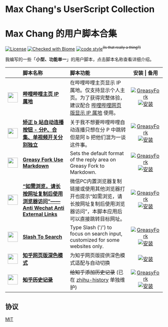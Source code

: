 # Max Chang's UserScript Collection

# Max Chang 的用户脚本合集

[![License](https://img.shields.io/github/license/maxchang3/userscripts?style=flat-square)](LICENSE)
[![Checked with Biome](https://img.shields.io/badge/Checked_with-Biome-60a5fa?style=flat-square&logo=biome)](https://biomejs.dev)
[![code style](https://img.shields.io/badge/Max_Chang-black?style=flat&logoColor=black&label=Code%20Style)](https://github.com/maxchang3/biome-config)<sup><s>(Is that really a thing?)</s></sup>

我编写的一些「**小型、功能单一**」的用户脚本，点击脚本名称查看详细介绍。

|  | 脚本名称 | 脚本功能 | 安装 \| 备用 |
| :----: | :---- | :---- | :----: |
| <img src="https://www.bilibili.com/favicon.ico" width="32px" /> | **[哔哩哔哩主页 IP 属地](BiliSpaceIPLocator)** | 在哔哩哔哩主页显示 IP 属地。仅支持显示个人主页。为了获得完整体验，建议配合 [哔哩哔哩网页版显示 IP 属地](https://greasyfork.org/scripts/466815) 使用。 | [![GreasyFork](https://img.shields.io/badge/GreasyFork-安装-black)](https://greasyfork.org/scripts/534807) [![安装](https://img.shields.io/badge/GithubRaw-安装-black)](https://raw.githubusercontent.com/maxchang3/userscripts/main/BiliSpaceIPLocator/BiliSpaceIPLocator.user.js) |
| <img src="https://www.bilibili.com/favicon.ico" width="32px" /> | **[矫正 b 站自动连播按钮 - 分P、合集、单视频开关分别独立](correct-next-button)** | 关于我不想要哔哩哔哩自动连播只想在分 P 中跳转但是阿 b 把他们混为一谈这件事。 | [![GreasyFork](https://img.shields.io/badge/GreasyFork-安装-black)](https://greasyfork.org/scripts/451504) [![安装](https://img.shields.io/badge/GithubRaw-安装-black)](https://raw.githubusercontent.com/maxchang3/userscripts/main/correct-next-button/correct-next-button.user.js) |
| <img src="https://greasyfork.org/vite/assets/blacklogo16-DftkYuVe.png" width="32px" /> | **[Greasy Fork Use Markdown](greasyfork-use-markdown)** | Sets the default format of the reply area on Greasy Fork to Markdown. | [![GreasyFork](https://img.shields.io/badge/GreasyFork-安装-black)](https://greasyfork.org/scripts/534809) [![安装](https://img.shields.io/badge/GithubRaw-安装-black)](https://raw.githubusercontent.com/maxchang3/userscripts/main/greasyfork-use-markdown/greasyfork-use-markdown.user.js) |
| <img src="https://www.tampermonkey.net/favicon.ico" width="32px" /> | **[“如需浏览，请长按网址复制后使用浏览器访问”——Anti Wechat Anti External Links](anti-wechat-anti-external-links)** | 微信PC内置浏览器复制链接或使用其他浏览器打开也提示“如需浏览，请长按网址复制后使用浏览器访问”，本脚本应用后可以直接跳转目标网址。 | [![GreasyFork](https://img.shields.io/badge/GreasyFork-安装-black)](https://greasyfork.org/scripts/406675) [![安装](https://img.shields.io/badge/GithubRaw-安装-black)](https://raw.githubusercontent.com/maxchang3/userscripts/main/anti-wechat-anti-external-links/anti-wechat-anti-external-links.user.js) |
| <img src="https://www.google.com/s2/favicons?sz=64&domain=greasyfork.org" width="32px" /> | **[Slash To Search](slash-to-search)** | Type Slash ('/') to focus on search input, customized for some websites only. | [![GreasyFork](https://img.shields.io/badge/GreasyFork-安装-black)](https://greasyfork.org/scripts/472986) [![安装](https://img.shields.io/badge/GithubRaw-安装-black)](https://raw.githubusercontent.com/maxchang3/userscripts/main/slash-to-search/slash-to-search.user.js) |
| <img src="https://static.zhihu.com/heifetz/favicon.ico" width="32px" /> | **[知乎网页版深色模式](zhihu-dark-mode)** | 为知乎网页版提供深色模式适配与自动切换 | [![安装](https://img.shields.io/badge/GithubRaw-安装-black)](https://raw.githubusercontent.com/maxchang3/userscripts/main/zhihu-dark-mode/zhihu-dark-mode.user.js) |
| <img src="https://static.zhihu.com/heifetz/favicon.ico" width="32px" /> | **[~~知乎历史记录~~](zhihu-history)** | ~~给知乎添加历史记录~~ (已在 [zhihu-history](https://github.com/maxchang3/zhihu-history) 单独维护) | [![GreasyFork](https://img.shields.io/badge/GreasyFork-安装-black)](https://greasyfork.org/scripts/459852) [![安装](https://img.shields.io/badge/GithubRaw-安装-black)](https://raw.githubusercontent.com/maxchang3/userscripts/main/zhihu-history/zhihu-histtory.user.js) |

## 协议

[MIT](./LICENSE)
